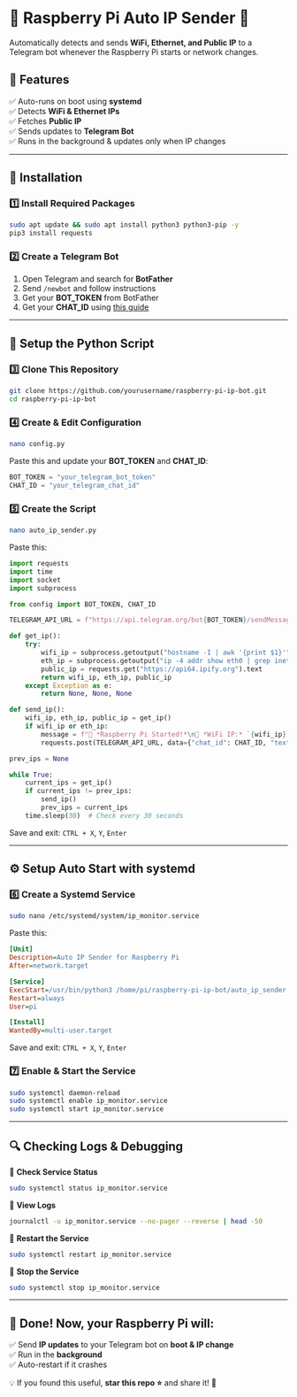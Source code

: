 # 📡 Raspberry Pi Auto IP Sender 🚀  
Automatically detects and sends **WiFi, Ethernet, and Public IP** to a Telegram bot whenever the Raspberry Pi starts or network changes.

## 🎯 Features  
✅ Auto-runs on boot using **systemd**  
✅ Detects **WiFi & Ethernet IPs**  
✅ Fetches **Public IP**  
✅ Sends updates to **Telegram Bot**  
✅ Runs in the background & updates only when IP changes  

---

## 🔧 Installation  

### 1️⃣ Install Required Packages  
```bash
sudo apt update && sudo apt install python3 python3-pip -y
pip3 install requests
```

### 2️⃣ Create a Telegram Bot  
1. Open Telegram and search for **BotFather**  
2. Send `/newbot` and follow instructions  
3. Get your **BOT_TOKEN** from BotFather  
4. Get your **CHAT_ID** using [this guide](https://stackoverflow.com/a/32572159)  

---

## 📜 Setup the Python Script  

### 3️⃣ Clone This Repository  
```bash
git clone https://github.com/yourusername/raspberry-pi-ip-bot.git
cd raspberry-pi-ip-bot
```

### 4️⃣ Create & Edit Configuration  
```bash
nano config.py
```
Paste this and update your **BOT_TOKEN** and **CHAT_ID**:
```python
BOT_TOKEN = "your_telegram_bot_token"
CHAT_ID = "your_telegram_chat_id"
```

### 5️⃣ Create the Script  
```bash
nano auto_ip_sender.py
```
Paste this:
```python
import requests
import time
import socket
import subprocess

from config import BOT_TOKEN, CHAT_ID

TELEGRAM_API_URL = f"https://api.telegram.org/bot{BOT_TOKEN}/sendMessage"

def get_ip():
    try:
        wifi_ip = subprocess.getoutput("hostname -I | awk '{print $1}'")
        eth_ip = subprocess.getoutput("ip -4 addr show eth0 | grep inet | awk '{print $2}' | cut -d'/' -f1")
        public_ip = requests.get("https://api64.ipify.org").text
        return wifi_ip, eth_ip, public_ip
    except Exception as e:
        return None, None, None

def send_ip():
    wifi_ip, eth_ip, public_ip = get_ip()
    if wifi_ip or eth_ip:
        message = f"🚀 *Raspberry Pi Started!*\n🔷 *WiFi IP:* `{wifi_ip}`\n🔷 *Ethernet IP:* `{eth_ip}`\n🌍 *Public IP:* `{public_ip}`"
        requests.post(TELEGRAM_API_URL, data={"chat_id": CHAT_ID, "text": message, "parse_mode": "Markdown"})

prev_ips = None

while True:
    current_ips = get_ip()
    if current_ips != prev_ips:
        send_ip()
        prev_ips = current_ips
    time.sleep(30)  # Check every 30 seconds
```
Save and exit: `CTRL + X`, `Y`, `Enter`

---

## ⚙️ Setup Auto Start with systemd  

### 6️⃣ Create a Systemd Service  
```bash
sudo nano /etc/systemd/system/ip_monitor.service
```
Paste this:
```ini
[Unit]
Description=Auto IP Sender for Raspberry Pi
After=network.target

[Service]
ExecStart=/usr/bin/python3 /home/pi/raspberry-pi-ip-bot/auto_ip_sender.py
Restart=always
User=pi

[Install]
WantedBy=multi-user.target
```
Save and exit: `CTRL + X`, `Y`, `Enter`

### 7️⃣ Enable & Start the Service  
```bash
sudo systemctl daemon-reload
sudo systemctl enable ip_monitor.service
sudo systemctl start ip_monitor.service
```

---

## 🔍 Checking Logs & Debugging  

📌 **Check Service Status**  
```bash
sudo systemctl status ip_monitor.service
```

📌 **View Logs**  
```bash
journalctl -u ip_monitor.service --no-pager --reverse | head -50
```

📌 **Restart the Service**  
```bash
sudo systemctl restart ip_monitor.service
```

📌 **Stop the Service**  
```bash
sudo systemctl stop ip_monitor.service
```

---

## 🎯 Done! Now, your Raspberry Pi will:  
✅ Send **IP updates** to your Telegram bot on **boot & IP change**  
✅ Run in the **background**  
✅ Auto-restart if it crashes  

💡 If you found this useful, **star this repo ⭐** and share it! 🚀  

